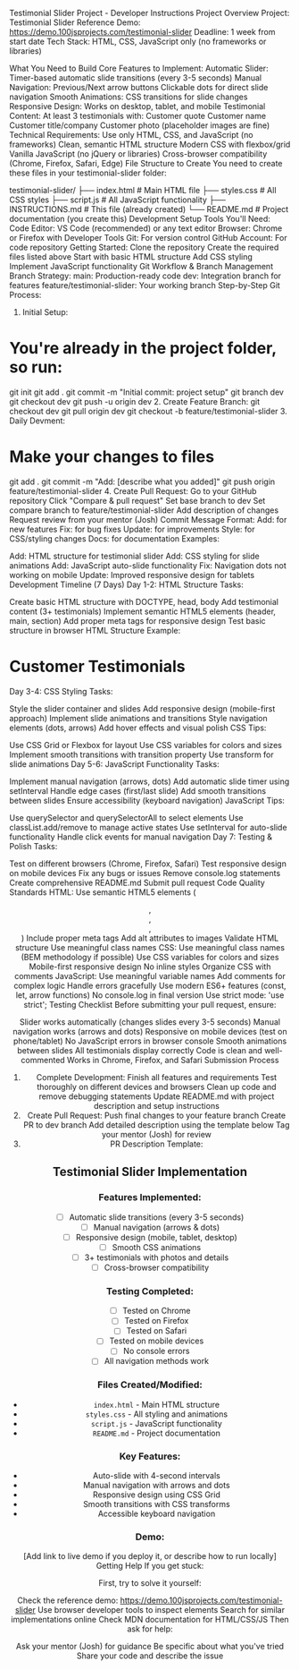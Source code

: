 Testimonial Slider Project - Developer Instructions
Project Overview
Project: Testimonial Slider
Reference Demo: https://demo.100jsprojects.com/testimonial-slider
Deadline: 1 week from start date
Tech Stack: HTML, CSS, JavaScript only (no frameworks or libraries)

What You Need to Build
Core Features to Implement:
Automatic Slider: Timer-based automatic slide transitions (every 3-5 seconds)
Manual Navigation:
Previous/Next arrow buttons
Clickable dots for direct slide navigation
Smooth Animations: CSS transitions for slide changes
Responsive Design: Works on desktop, tablet, and mobile
Testimonial Content: At least 3 testimonials with:
Customer quote
Customer name
Customer title/company
Customer photo (placeholder images are fine)
Technical Requirements:
Use only HTML, CSS, and JavaScript (no frameworks)
Clean, semantic HTML structure
Modern CSS with flexbox/grid
Vanilla JavaScript (no jQuery or libraries)
Cross-browser compatibility (Chrome, Firefox, Safari, Edge)
File Structure to Create
You need to create these files in your testimonial-slider folder:

testimonial-slider/
├── index.html          # Main HTML file
├── styles.css          # All CSS styles
├── script.js           # All JavaScript functionality
├── INSTRUCTIONS.md     # This file (already created)
└── README.md           # Project documentation (you create this)
Development Setup
Tools You'll Need:
Code Editor: VS Code (recommended) or any text editor
Browser: Chrome or Firefox with Developer Tools
Git: For version control
GitHub Account: For code repository
Getting Started:
Clone the repository
Create the required files listed above
Start with basic HTML structure
Add CSS styling
Implement JavaScript functionality
Git Workflow & Branch Management
Branch Strategy:
main: Production-ready code
dev: Integration branch for features
feature/testimonial-slider: Your working branch
Step-by-Step Git Process:
1. Initial Setup:
# You're already in the project folder, so run:
git init
git add .
git commit -m "Initial commit: project setup"
git branch dev
git checkout dev
git push -u origin dev
2. Create Feature Branch:
git checkout dev
git pull origin dev
git checkout -b feature/testimonial-slider
3. Daily Devment:
# Make your changes to files
git add .
git commit -m "Add: [describe what you added]"
git push origin feature/testimonial-slider
4. Create Pull Request:
Go to your GitHub repository
Click "Compare & pull request"
Set base branch to dev
Set compare branch to feature/testimonial-slider
Add description of changes
Request review from your mentor (Josh)
Commit Message Format:
Add: for new features
Fix: for bug fixes
Update: for improvements
Style: for CSS/styling changes
Docs: for documentation
Examples:

Add: HTML structure for testimonial slider
Add: CSS styling for slide animations
Add: JavaScript auto-slide functionality
Fix: Navigation dots not working on mobile
Update: Improved responsive design for tablets
Development Timeline (7 Days)
Day 1-2: HTML Structure
Tasks:

 Create basic HTML structure with DOCTYPE, head, body
 Add testimonial content (3+ testimonials)
 Implement semantic HTML5 elements (header, main, section)
 Add proper meta tags for responsive design
 Test basic structure in browser
HTML Structure Example:

<!DOCTYPE html>
<html lang="en">
<head>
    <meta charset="UTF-8">
    <meta name="viewport" content="width=device-width, initial-scale=1.0">
    <title>Testimonial Slider</title>
    <link rel="stylesheet" href="styles.css">
</head>
<body>
    <div class="container">
        <h1>Customer Testimonials</h1>
        <div class="testimonial-slider">
            <!-- Your slider content here -->
        </div>
    </div>
    <script src="script.js"></script>
</body>
</html>
Day 3-4: CSS Styling
Tasks:

 Style the slider container and slides
 Add responsive design (mobile-first approach)
 Implement slide animations and transitions
 Style navigation elements (dots, arrows)
 Add hover effects and visual polish
CSS Tips:

Use CSS Grid or Flexbox for layout
Use CSS variables for colors and sizes
Implement smooth transitions with transition property
Use transform for slide animations
Day 5-6: JavaScript Functionality
Tasks:

 Implement manual navigation (arrows, dots)
 Add automatic slide timer using setInterval
 Handle edge cases (first/last slide)
 Add smooth transitions between slides
 Ensure accessibility (keyboard navigation)
JavaScript Tips:

Use querySelector and querySelectorAll to select elements
Use classList.add/remove to manage active states
Use setInterval for auto-slide functionality
Handle click events for manual navigation
Day 7: Testing & Polish
Tasks:

 Test on different browsers (Chrome, Firefox, Safari)
 Test responsive design on mobile devices
 Fix any bugs or issues
 Remove console.log statements
 Create comprehensive README.md
 Submit pull request
Code Quality Standards
HTML:
Use semantic HTML5 elements (<header>, <main>, <section>, <article>)
Include proper meta tags
Add alt attributes to images
Validate HTML structure
Use meaningful class names
CSS:
Use meaningful class names (BEM methodology if possible)
Use CSS variables for colors and sizes
Mobile-first responsive design
No inline styles
Organize CSS with comments
JavaScript:
Use meaningful variable names
Add comments for complex logic
Handle errors gracefully
Use modern ES6+ features (const, let, arrow functions)
No console.log in final version
Use strict mode: 'use strict';
Testing Checklist
Before submitting your pull request, ensure:

 Slider works automatically (changes slides every 3-5 seconds)
 Manual navigation works (arrows and dots)
 Responsive on mobile devices (test on phone/tablet)
 No JavaScript errors in browser console
 Smooth animations between slides
 All testimonials display correctly
 Code is clean and well-commented
 Works in Chrome, Firefox, and Safari
Submission Process
1. Complete Development:
Finish all features and requirements
Test thoroughly on different devices and browsers
Clean up code and remove debugging statements
Update README.md with project description and setup instructions
2. Create Pull Request:
Push final changes to your feature branch
Create PR to dev branch
Add detailed description using the template below
Tag your mentor (Josh) for review
3. PR Description Template:
## Testimonial Slider Implementation

### Features Implemented:
- [ ] Automatic slide transitions (every 3-5 seconds)
- [ ] Manual navigation (arrows & dots)
- [ ] Responsive design (mobile, tablet, desktop)
- [ ] Smooth CSS animations
- [ ] 3+ testimonials with photos and details
- [ ] Cross-browser compatibility

### Testing Completed:
- [ ] Tested on Chrome
- [ ] Tested on Firefox
- [ ] Tested on Safari
- [ ] Tested on mobile devices
- [ ] No console errors
- [ ] All navigation methods work

### Files Created/Modified:
- `index.html` - Main HTML structure
- `styles.css` - All styling and animations
- `script.js` - JavaScript functionality
- `README.md` - Project documentation

### Key Features:
- Auto-slide with 4-second intervals
- Manual navigation with arrows and dots
- Responsive design using CSS Grid
- Smooth transitions with CSS transforms
- Accessible keyboard navigation

### Demo:
[Add link to live demo if you deploy it, or describe how to run locally]
Getting Help
If you get stuck:

First, try to solve it yourself:

Check the reference demo: https://demo.100jsprojects.com/testimonial-slider
Use browser developer tools to inspect elements
Search for similar implementations online
Check MDN documentation for HTML/CSS/JS
Then ask for help:

Ask your mentor (Josh) for guidance
Be specific about what you've tried
Share your code and describe the issue
